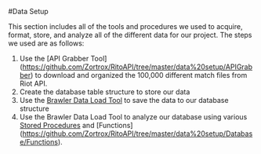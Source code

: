 #Data Setup

This section includes all of the tools and procedures we used to acquire, 
format, store, and analyze all of the different data for our project.
The steps we used are as follows:

1. Use the [API Grabber Tool] (https://github.com/Zortrox/RitoAPI/tree/master/data%20setup/APIGrabber) to download and organized the 100,000 different match files from Riot API.
2. Create the database table structure to store our data 
3. Use the [Brawler Data Load Tool](https://github.com/Zortrox/RitoAPI/tree/master/data%20setup/BrawlerDataLoad) to save the data to our database structure
4. Use the Brawler Data Load Tool to analyze our database using various [Stored Procedures](https://github.com/Zortrox/RitoAPI/tree/master/data%20setup/Database/Stored%20Procedures) and [Functions] (https://github.com/Zortrox/RitoAPI/tree/master/data%20setup/Database/Functions).
